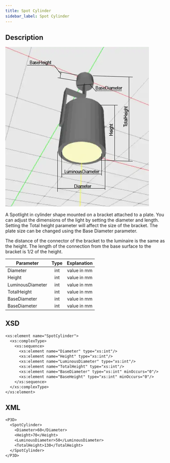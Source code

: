 ```yaml
---
title: Spot Cylinder
sidebar_label: Spot Cylinder
---
```


## Description

![Spot Cylinder](/img/docs/geometry/parametric/spot-cylinder.webp)

A Spotlight in cylinder shape mounted on a bracket attached to a plate. You can adjust the dimensions of the light by setting the diameter and length. Setting the Total height parameter will affect the size of the bracket. The plate size can be changed using the Base Diameter parameter.

The distance of the connector of the bracket to the luminaire is the same as the height. The length of the connection from the base surface to the bracket is 1/2 of the height.

| Parameter        | Type | Explanation |
| ---------------- | :--: | :---------: |
| Diameter         | int  | value in mm |
| Height           | int  | value in mm |
| LuminousDiameter | int  | value in mm |
| TotalHeight      | int  | value in mm |
| BaseDiameter     | int  | value in mm |
| BaseDiameter     | int  | value in mm |

## XSD

    <xs:element name="SpotCylinder">
      <xs:complexType>
        <xs:sequence>
          <xs:element name="Diameter" type="xs:int"/>
          <xs:element name="Height" type="xs:int"/>
          <xs:element name="LuminousDiameter" type="xs:int"/>
          <xs:element name="TotalHeight" type="xs:int"/>
          <xs:element name="BaseDiameter" type="xs:int" minOccurs="0"/>
          <xs:element name="BaseHeight" type="xs:int" minOccurs="0"/>
        </xs:sequence>
      </xs:complexType>
    </xs:element>

## XML

    <P3D>
      <SpotCylinder>
        <Diameter>60</Diameter>
        <Height>70</Height>
        <LuminousDiameter>50</LuminousDiameter>
        <TotalHeight>130</TotalHeight>
      </SpotCylinder>
    </P3D>
